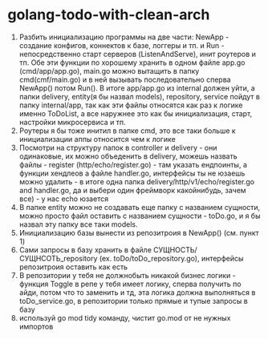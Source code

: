 # golang-todo-with-clean-arch


1. Разбить инициализацию программы на две части: NewApp - создание конфигов, коннектов к базе, логгеры и тп. и Run - 
непосредственно старт серверов (ListenAndServe), инит роутеров и тп. Обе эти функции по хорошему хранить в одном файле 
app.go (cmd/app/app.go), main.go можно вытащить в папку cmd(сmf/main.go) и в ней вызывать последовательно сперва NewApp()
потом Run(). В итоге app/app.go из internal должен уйти, а папки delivery, entity(я бы назвал models), repository, 
service пойдут в папку internal/app, так как эти файлы относятся как раз к логике именно ToDoList, а все наружнее это 
как бы инициализация, старт, настройки микросервиса и тп.
2. Роутеры я бы тоже инитил в папке cmd, это все таки больше к инициализации аппы относится чем к логике
3. Посмотри на структуру папок в controller и delivery - они одинаковые, их можно объеденить в delivery, можешь назвать
файлы - register (http/echo/register.go) - там указать ендпоинты, а функции хендлеов а файле handler.go, интерфейсы
ты не юзаешь можно удалить - в итоге одна папка delivery/http/v1/echo/register.go and handler.go, да и выбери один 
фреймворк какойнибудь, зачем все) - у нас echo юзается
4. В папке entity можно не создавать еще папку с названием сущности, можно просто файл оставить с названием сущности - 
toDo.go, и я бы назвал эту папку все таки models.
5. Инициализацию базы вынести из репозитроия в NewApp() (см. пункт 1)
6. Сами запросы в базу хранить в файле СУЩНОСТЬ/СУЩНСОТЬ_repository (ex. toDo/toDo_repository.go), интерфейсы репозитроия 
оставить как есть
7. В репозитории у тебя не должнобыть никакой бизнес логики - функция Toggle в репе у тебя имеет логику, сперва получить 
по айди, потом что то заменить и тд, эта логика должна выполняться в toDo_service.go, в репозитории только прямые и тупые
запросы в базу
8. используй go mod tidy команду, чистит go.mod от не нужных импортов